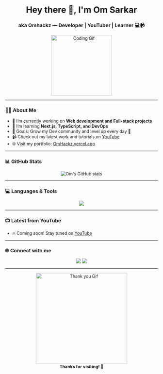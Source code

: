 <h1 align="center">Hey there 👋, I'm Om Sarkar</h1>
<h3 align="center">aka <strong>Omhackz</strong> — Developer | YouTuber | Learner 💻📹</h3>

<p align="center">
  <img src="https://media.giphy.com/media/QssGEmpkyEOhBCb7e1/giphy.gif" width="200" alt="Coding Gif">
</p>

---

### 🙋‍♂️ About Me

- 🔭 I’m currently working on **Web development and Full-stack projects**
- 🌱 I’m learning **Next.js, TypeScript, and DevOps**
- 🎯 Goals: Grow my Dev community and level up every day 🚀
- 📹 Check out my latest work and tutorials on [YouTube](https://www.youtube.com/@Omsarkar001)
- 🌐 Visit my portfolio: [OmHackz.vercel.app](https://OmHackz.vercel.app)

---

### 📊 GitHub Stats

<p align="center">
  <img src="https://github-readme-stats.vercel.app/api?username=Omsarkar-dev&show_icons=true&theme=tokyonight" alt="Om's GitHub stats" />
</p>

---

### 💻 Languages & Tools

<p align="center">
  <img src="https://skillicons.dev/icons?i=html,css,js,ts,react,nextjs,nodejs,express,mongodb,git,github,vscode" />
</p>

---

### 📺 Latest from YouTube

<!-- You can automate this section with GitHub Actions or update manually -->
- 🔥 Coming soon! Stay tuned on [YouTube](https://www.youtube.com/@Omsarkar001)

---

### 🌐 Connect with me

<p align="center">
  <a href="https://www.youtube.com/@Omsarkar001"><img src="https://img.shields.io/badge/YouTube-Omsarkar001-red?style=for-the-badge&logo=youtube" /></a>
  <a href="https://OmHackz.vercel.app"><img src="https://img.shields.io/badge/Website-OmHackz.vercel.app-blue?style=for-the-badge&logo=vercel" /></a>
</p>

---

<p align="center">
  <img src="https://media.giphy.com/media/26tn33aiTi1jkl6H6/giphy.gif" width="300" alt="Thank you Gif" />
  <br/>
  <strong>Thanks for visiting! 🚀</strong>
</p>
